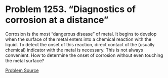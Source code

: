 # Problem 1253. “Diagnostics of corrosion at a distance”

Corrosion is the most “dangerous disease” of metal. It begins to develop when the surface of the metal enters into a chemical reaction with the liquid. To detect the onset of this reaction, direct contact of the (usually chemical) indicator with the metal is necessary. This is not always convenient. How to determine the onset of corrosion without even touching the metal surface?

[Problem Source](https://www.trizland.ru/tasks/5705/)